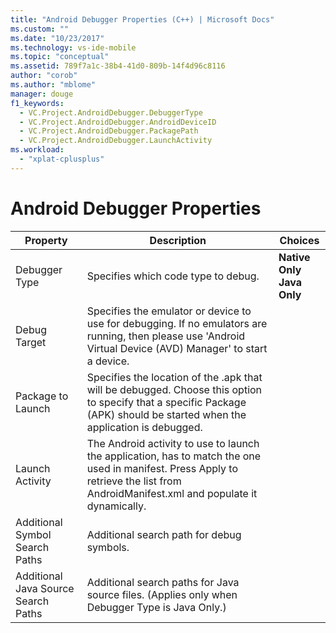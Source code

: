 ```yaml
---
title: "Android Debugger Properties (C++) | Microsoft Docs"
ms.custom: ""
ms.date: "10/23/2017"
ms.technology: vs-ide-mobile
ms.topic: "conceptual"
ms.assetid: 789f7a1c-38b4-41d0-809b-14f4d96c8116
author: "corob"
ms.author: "mblome"
manager: douge
f1_keywords: 
  - VC.Project.AndroidDebugger.DebuggerType
  - VC.Project.AndroidDebugger.AndroidDeviceID
  - VC.Project.AndroidDebugger.PackagePath
  - VC.Project.AndroidDebugger.LaunchActivity
ms.workload: 
  - "xplat-cplusplus"
---
```


# Android Debugger Properties

Property | Description | Choices
--- | ---| ---
Debugger Type | Specifies which code type to debug. | **Native Only**<br>**Java Only**<br>
Debug Target | Specifies the emulator or device to use for debugging. If no emulators are running, then please use 'Android Virtual Device (AVD) Manager' to start a device.
Package to Launch | Specifies the location of the .apk that will be debugged. Choose this option to specify that a specific Package (APK) should be started when the application is debugged.
Launch Activity | The Android activity to use to launch the application, has to match the one used in manifest. Press Apply to retrieve the list from AndroidManifest.xml and populate it dynamically.
Additional Symbol Search Paths | Additional search path for debug symbols.
Additional Java Source Search Paths | Additional search paths for Java source files. (Applies only when Debugger Type is Java Only.)
